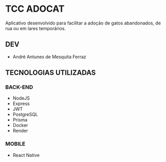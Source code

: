 # TCC ADOCAT

Aplicativo desenvolvido para facilitar a adoção de gatos abandonados, de rua ou em lares temporários.

## DEV

* André Antunes de Mesquita Ferraz

## **TECNOLOGIAS UTILIZADAS**

### BACK-END

* NodeJS
* Express
* JWT
* PostgreSQL
* Prisma
* Docker
* Render

### MOBILE

* React Native
